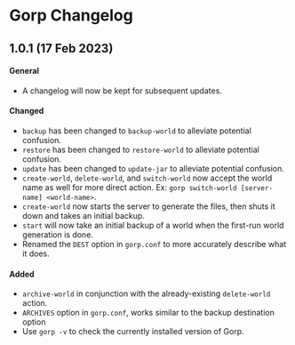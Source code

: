 # Gorp Changelog

## 1.0.1 (17 Feb 2023)
#### General
* A changelog will now be kept for subsequent updates.

#### Changed
* `backup` has been changed to `backup-world` to alleviate potential confusion.
* `restore` has been changed to `restore-world` to alleviate potential confusion.
* `update` has been changed to `update-jar` to alleviate potential confusion.
* `create-world`, `delete-world`, and `switch-world` now accept the world name as well for more direct action. Ex: `gorp switch-world [server-name] <world-name>`.
* `create-world` now starts the server to generate the files, then shuts it down and takes an initial backup.
* `start` will now take an initial backup of a world when the first-run world generation is done.
* Renamed the `DEST` option in `gorp.conf` to more accurately describe what it does.

#### Added
* `archive-world` in conjunction with the already-existing `delete-world` action.
* `ARCHIVES` option in `gorp.conf`, works similar to the backup destination option
* Use `gorp -v` to check the currently installed version of Gorp.